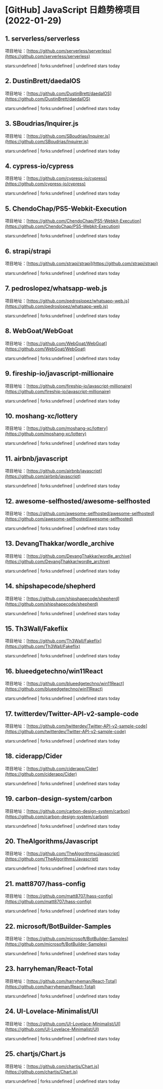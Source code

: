 # [GitHub] JavaScript 日趋势榜项目(2022-01-29)

## 1. serverless/serverless 

项目地址：[https://github.com/serverless/serverless](https://github.com/serverless/serverless)

stars:undefined | forks:undefined | undefined stars today 



## 2. DustinBrett/daedalOS 

项目地址：[https://github.com/DustinBrett/daedalOS](https://github.com/DustinBrett/daedalOS)

stars:undefined | forks:undefined | undefined stars today 



## 3. SBoudrias/Inquirer.js 

项目地址：[https://github.com/SBoudrias/Inquirer.js](https://github.com/SBoudrias/Inquirer.js)

stars:undefined | forks:undefined | undefined stars today 



## 4. cypress-io/cypress 

项目地址：[https://github.com/cypress-io/cypress](https://github.com/cypress-io/cypress)

stars:undefined | forks:undefined | undefined stars today 



## 5. ChendoChap/PS5-Webkit-Execution 

项目地址：[https://github.com/ChendoChap/PS5-Webkit-Execution](https://github.com/ChendoChap/PS5-Webkit-Execution)

stars:undefined | forks:undefined | undefined stars today 



## 6. strapi/strapi 

项目地址：[https://github.com/strapi/strapi](https://github.com/strapi/strapi)

stars:undefined | forks:undefined | undefined stars today 



## 7. pedroslopez/whatsapp-web.js 

项目地址：[https://github.com/pedroslopez/whatsapp-web.js](https://github.com/pedroslopez/whatsapp-web.js)

stars:undefined | forks:undefined | undefined stars today 



## 8. WebGoat/WebGoat 

项目地址：[https://github.com/WebGoat/WebGoat](https://github.com/WebGoat/WebGoat)

stars:undefined | forks:undefined | undefined stars today 



## 9. fireship-io/javascript-millionaire 

项目地址：[https://github.com/fireship-io/javascript-millionaire](https://github.com/fireship-io/javascript-millionaire)

stars:undefined | forks:undefined | undefined stars today 



## 10. moshang-xc/lottery 

项目地址：[https://github.com/moshang-xc/lottery](https://github.com/moshang-xc/lottery)

stars:undefined | forks:undefined | undefined stars today 



## 11. airbnb/javascript 

项目地址：[https://github.com/airbnb/javascript](https://github.com/airbnb/javascript)

stars:undefined | forks:undefined | undefined stars today 



## 12. awesome-selfhosted/awesome-selfhosted 

项目地址：[https://github.com/awesome-selfhosted/awesome-selfhosted](https://github.com/awesome-selfhosted/awesome-selfhosted)

stars:undefined | forks:undefined | undefined stars today 



## 13. DevangThakkar/wordle_archive 

项目地址：[https://github.com/DevangThakkar/wordle_archive](https://github.com/DevangThakkar/wordle_archive)

stars:undefined | forks:undefined | undefined stars today 



## 14. shipshapecode/shepherd 

项目地址：[https://github.com/shipshapecode/shepherd](https://github.com/shipshapecode/shepherd)

stars:undefined | forks:undefined | undefined stars today 



## 15. Th3Wall/Fakeflix 

项目地址：[https://github.com/Th3Wall/Fakeflix](https://github.com/Th3Wall/Fakeflix)

stars:undefined | forks:undefined | undefined stars today 



## 16. blueedgetechno/win11React 

项目地址：[https://github.com/blueedgetechno/win11React](https://github.com/blueedgetechno/win11React)

stars:undefined | forks:undefined | undefined stars today 



## 17. twitterdev/Twitter-API-v2-sample-code 

项目地址：[https://github.com/twitterdev/Twitter-API-v2-sample-code](https://github.com/twitterdev/Twitter-API-v2-sample-code)

stars:undefined | forks:undefined | undefined stars today 



## 18. ciderapp/Cider 

项目地址：[https://github.com/ciderapp/Cider](https://github.com/ciderapp/Cider)

stars:undefined | forks:undefined | undefined stars today 



## 19. carbon-design-system/carbon 

项目地址：[https://github.com/carbon-design-system/carbon](https://github.com/carbon-design-system/carbon)

stars:undefined | forks:undefined | undefined stars today 



## 20. TheAlgorithms/Javascript 

项目地址：[https://github.com/TheAlgorithms/Javascript](https://github.com/TheAlgorithms/Javascript)

stars:undefined | forks:undefined | undefined stars today 



## 21. matt8707/hass-config 

项目地址：[https://github.com/matt8707/hass-config](https://github.com/matt8707/hass-config)

stars:undefined | forks:undefined | undefined stars today 



## 22. microsoft/BotBuilder-Samples 

项目地址：[https://github.com/microsoft/BotBuilder-Samples](https://github.com/microsoft/BotBuilder-Samples)

stars:undefined | forks:undefined | undefined stars today 



## 23. harryheman/React-Total 

项目地址：[https://github.com/harryheman/React-Total](https://github.com/harryheman/React-Total)

stars:undefined | forks:undefined | undefined stars today 



## 24. UI-Lovelace-Minimalist/UI 

项目地址：[https://github.com/UI-Lovelace-Minimalist/UI](https://github.com/UI-Lovelace-Minimalist/UI)

stars:undefined | forks:undefined | undefined stars today 



## 25. chartjs/Chart.js 

项目地址：[https://github.com/chartjs/Chart.js](https://github.com/chartjs/Chart.js)

stars:undefined | forks:undefined | undefined stars today 



